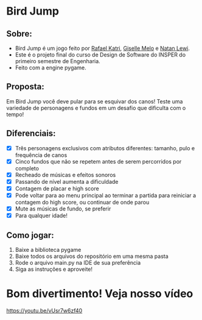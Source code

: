 # Bird Jump

## Sobre:

  * Bird Jump é um jogo feito por [Rafael Katri](https://github.com/rafakatri), [Giselle Melo](https://github.com/GiselleMelo) e [Natan Lewi](https://github.com/NatanLewi).
  * Este é o projeto final do curso de Design de Software do INSPER do primeiro semestre de Engenharia.
  * Feito com a engine pygame.  
  

## Proposta:

  Em Bird Jump você deve pular para se esquivar dos canos! 
  Teste uma variedade de personagens e fundos em um desafio que dificulta com o tempo!  

## Diferenciais:

- [x] Três personagens exclusivos com atributos diferentes: tamanho, pulo e frequência de canos 
- [x] Cinco fundos que não se repetem antes de serem percorridos por completo
- [x] Recheado de músicas e efeitos sonoros
- [x] Passando de nível aumenta a dificuldade
- [x] Contagem de placar e high score
- [x] Pode voltar para ao menu principal ao terminar a partida para reiniciar a contagem do high score, ou continuar de onde parou
- [x] Mute as músicas de fundo, se preferir
- [x] Para qualquer idade!

## Como jogar:

1. Baixe a biblioteca pygame
2. Baixe todos os arquivos do repositório em uma mesma pasta
3. Rode o arquivo main.py na IDE de sua preferência
4. Siga as instruções e aproveite!


# Bom divertimento! Veja nosso vídeo

https://youtu.be/vUsr7w6zf40
